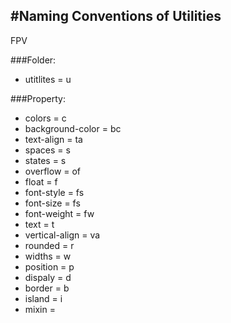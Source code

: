 #Naming Conventions of Utilities
---
FPV

###Folder:

- utitlites = u


###Property:

- colors = c
- background-color = bc
- text-align = ta
- spaces = s
- states = s
- overflow = of
- float = f
- font-style = fs
- font-size = fs
- font-weight = fw
- text = t
- vertical-align = va
- rounded = r
- widths = w
- position = p
- dispaly = d
- border = b
- island = i
- mixin =















